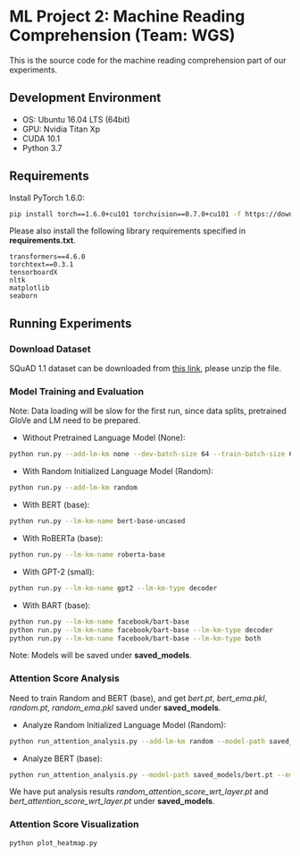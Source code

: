 # ML Project 2: Machine Reading Comprehension (Team: WGS)
This is the source code for the machine reading comprehension part of our experiments.

## Development Environment
- OS: Ubuntu 16.04 LTS (64bit)
- GPU: Nvidia Titan Xp
- CUDA 10.1
- Python 3.7

## Requirements
Install PyTorch 1.6.0:
```bash
pip install torch==1.6.0+cu101 torchvision==0.7.0+cu101 -f https://download.pytorch.org/whl/torch_stable.html
```
Please also install the following library requirements specified in **requirements.txt**.

    transformers==4.6.0
    torchtext==0.3.1
    tensorboardX
    nltk
    matplotlib
    seaborn

## Running Experiments

### Download Dataset
SQuAD 1.1 dataset can be downloaded from [this link](https://drive.google.com/file/d/1bfrDR5N4BVS210cZQjjozIjRO57mm73r/view?usp=sharing), please unzip the file.

### Model Training and Evaluation
Note: Data loading will be slow for the first run, since data splits, pretrained GloVe and LM need to be prepared.

- Without Pretrained Language Model (None):
```bash
python run.py --add-lm-km none --dev-batch-size 64 --train-batch-size 64
```
- With Random Initialized Language Model (Random):
```bash
python run.py --add-lm-km random
```
- With BERT (base):
```bash
python run.py --lm-km-name bert-base-uncased
```
- With RoBERTa (base):
```bash
python run.py --lm-km-name roberta-base
```
- With GPT-2 (small):
```bash
python run.py --lm-km-name gpt2 --lm-km-type decoder
```
- With BART (base):
```bash
python run.py --lm-km-name facebook/bart-base
python run.py --lm-km-name facebook/bart-base --lm-km-type decoder
python run.py --lm-km-name facebook/bart-base --lm-km-type both
```
Note: Models will be saved under **saved_models**.

### Attention Score Analysis
Need to train Random and BERT (base),
and get *bert.pt*, *bert_ema.pkl*, *random.pt*, *random_ema.pkl* saved under **saved_models**.

- Analyze Random Initialized Language Model (Random):
```bash
python run_attention_analysis.py --add-lm-km random --model-path saved_models/random.pt --ema-path saved_models/random_ema.pkl --attn-tensor-save-path saved_models/random_attention_score_wrt_layer.pt
```

- Analyze BERT (base):
```bash
python run_attention_analysis.py --model-path saved_models/bert.pt --ema-path saved_models/bert_ema.pkl --attn-tensor-save-path saved_models/bert_attention_score_wrt_layer.pt
```
We have put analysis results *random_attention_score_wrt_layer.pt* and *bert_attention_score_wrt_layer.pt* under **saved_models**.

### Attention Score Visualization
```bash
python plot_heatmap.py
```
